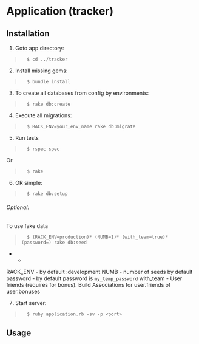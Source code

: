 # Application (tracker)

## Installation
1. Goto app directory:
>		$ cd ../tracker

2. Install missing gems:
>		$ bundle install

3. To create all databases from config by environments:
>		$ rake db:create

4. Execute all migrations:
>		$ RACK_ENV=your_env_name rake db:migrate

5. Run tests
>		$ rspec spec
Or
>		$ rake

6. OR simple:
>		$ rake db:setup

###### Optional:
To use fake data
>		$ (RACK_ENV=production)* (NUMB=1)* (with_team=true)* (password=) rake db:seed

* - 
RACK_ENV - by default :development
NUMB - number of seeds by default 
password - by default password is `my_temp_password`
with_team - User friends (requires for bonus). Build Associations for user.friends of user.bonuses

7. Start server:
>		$ ruby application.rb -sv -p <port>

## Usage
